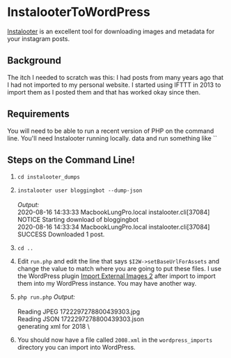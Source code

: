 # InstalooterToWordPress

[Instalooter](https://github.com/althonos/InstaLooter) is an excellent tool for downloading images and metadata for your instagram posts.

## Background
The itch I needed to scratch was this: I had posts from many years ago that I had not imported to my personal website. I started using IFTTT in 2013 to import them as I posted them and that has worked okay since then.

## Requirements
You will need to be able to run a recent version of PHP on the command line. You'll need Instalooter running locally.
data and run something like ``

## Steps on the Command Line!

1. `cd instalooter_dumps`
1. `instalooter user bloggingbot --dump-json` \
  \
  *Output:* \
   2020-08-16 14:33:33 MacbookLungPro.local instalooter.cli[37084] NOTICE Starting download of bloggingbot \
   2020-08-16 14:33:34 MacbookLungPro.local instalooter.cli[37084] SUCCESS Downloaded 1 post.

1. `cd ..`
1. Edit `run.php` and edit the line that says `$I2W->setBaseUrlForAssets` and change the value to match where you are going to put these files. I use the WordPress plugin [Import External Images 2](https://github.com/VR51/import-external-images-2) after import to import them into my WordPress instance. You may have another way.
1. `php run.php`
    *Output:* \
    \
    Reading JPEG 1722297278800439303.jpg \
    Reading JSON 1722297278800439303.json \
    generating xml for 2018 \

1. You should now have a file called `2008.xml` in the `wordpress_imports` directory you can import into WordPress.


